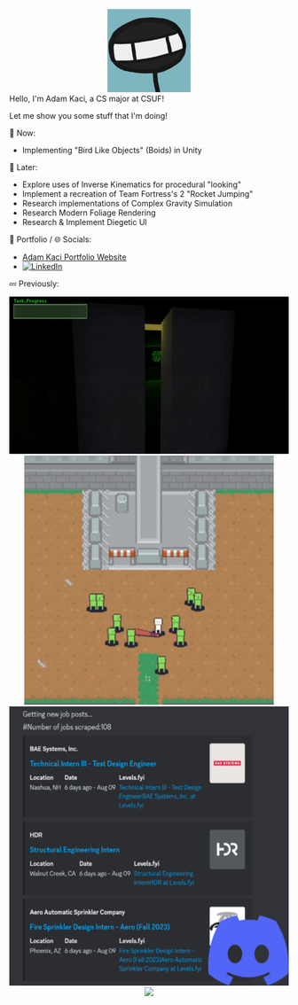 <div align="center">
<img src="Images/Stickguy.png" width="150">
</div>
Hello, I'm Adam Kaci, a CS major at CSUF!

Let me show you some stuff that I'm doing!

:speech_balloon: Now:
- Implementing "Bird Like Objects" (Boids) in Unity

:thought_balloon: Later:
- Explore uses of Inverse Kinematics for procedural "looking"
- Implement a recreation of Team Fortress's 2 "Rocket Jumping"
- Research implementations of Complex Gravity Simulation
- Research Modern Foliage Rendering
- Research & Implement Diegetic UI

📝 Portfolio / 🌐 Socials:
- <a href = "https://adamkaciportfolio.myportfolio.com/work"> Adam Kaci Portfolio Website</a> </br>
- [![LinkedIn](https://img.shields.io/badge/-LinkedIn-0077B5?style=flat&logo=linkedin&logoColor=white)](https://www.linkedin.com/in/adam-kaci-70694a24b/) </br>

:zzz: Previously:
</br>
<div align="center">
  <a href="https://stickguy101.itch.io/disquietude"><img src="Images/Disquietude.gif" width="550"></a>
  <a href="https://github.com/Adam101k/2-The-Vault"><img src="Images/ToTheVault.gif" width="450"></a></a> </br>
  <a href="https://github.com/Adam101k/Internship-Discord-Bot"><img src="Images/DiscordBot.png" width="550"></a>
  <a href="https://github.com/Adam101k/Unity-Shipment"><img src="Images/Shipment.gif" width="650"></a></br>
</br>
</div>
